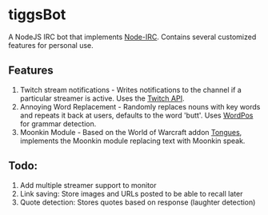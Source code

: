 # tiggsBot

A NodeJS IRC bot that implements [Node-IRC](https://github.com/martynsmith/node-irc). Contains several customized features for personal use. 

## Features
1. Twitch stream notifications - Writes notifications to the channel if a particular streamer is active. Uses the [Twitch API](https://github.com/justintv/Twitch-API).
2. Annoying Word Replacement - Randomly replaces nouns with key words and repeats it back at users, defaults to the word 'butt'. Uses [WordPos](https://github.com/moos/wordpos) for grammar detection.
3. Moonkin Module - Based on the World of Warcraft addon [Tongues](http://www.curse.com/addons/wow/tongues), implements the Moonkin module replacing text with Moonkin speak.


## Todo:
1. Add multiple streamer support to monitor
2. Link saving: Store images and URLs posted to be able to recall later
3. Quote detection: Stores quotes based on response (laughter detection)
